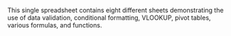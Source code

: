 This single spreadsheet contains eight different sheets demonstrating the use of data validation, conditional formatting, VLOOKUP, pivot tables, various formulas, and functions.
